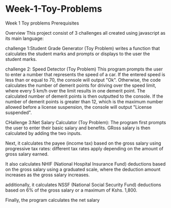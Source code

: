 # Week-1-Toy-Problems
Week 1 Toy problems Prerequisites

Overview This project consist of 3 challenges all created using javascript as its main language: 

challenge 1:Student Grade Generator (Toy Problem) writes a function that calculates the student marks and prompts or displays to the user the student marks.

challenge 2: Speed Detector (Toy Problem) This program prompts the user to enter a number that represents the speed of a car. If the entered speed is less than or equal to 70, the console will output "Ok". Otherwise, the code calculates the number of demerit points for driving over the speed limit, where every 5 km/h over the limit results in one demerit point. The calculated number of demerit points is then outputted to the console. If the number of demerit points is greater than 12, which is the maximum number allowed before a license suspension, the console will output "License suspended".

CHallenge 3:Net Salary Calculator (Toy Problem): The program first prompts the user to enter their basic salary and benefits.  GRoss salary  is then calculated by adding the two inputs.

Next, it calculates the payee (income tax) based on the gross salary using progressive tax rates: different tax rates apply depending on the amount of gross salary earned.

It also calculates NHIF (National Hospital Insurance Fund) deductions based on the gross salary using a graduated scale, where the deduction amount increases as the gross salary increases.

additionally, it calculates NSSF (National Social Security Fund) deductions based on 6% of the gross salary or a maximum of Kshs. 1,800.

Finally, the program calculates the net salary